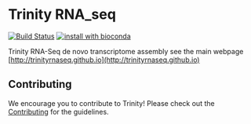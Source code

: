 Trinity RNA_seq
=============


[![Build Status](https://travis-ci.org/trinityrnaseq/trinityrnaseq.svg?branch=devel)](https://travis-ci.org/trinityrnaseq/trinityrnaseq)
[![install with bioconda](https://img.shields.io/badge/install%20with-bioconda-brightgreen.svg?style=flat-square)](https://bioconda.github.io/recipes/trinity/README.html)

Trinity RNA-Seq de novo transcriptome assembly see the main webpage [http://trinityrnaseq.github.io](http://trinityrnaseq.github.io)

## Contributing

We encourage you to contribute to Trinity! Please check out the [Contributing](https://github.com/trinityrnaseq/trinityrnaseq/wiki/Contributing) for the guidelines.
